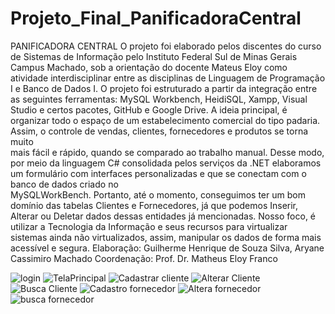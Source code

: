 # Projeto_Final_PanificadoraCentral
PANIFICADORA CENTRAL
O projeto foi elaborado pelos discentes do curso de Sistemas de Informação pelo Instituto
Federal Sul de Minas Gerais Campus Machado, sob a orientação do docente Mateus Eloy
como atividade interdisciplinar entre as disciplinas de Linguagem de Programação I e
Banco de Dados I.
O projeto foi estruturado a partir da integração entre as seguintes ferramentas: MySQL
Workbench, HeidiSQL, Xampp, Visual Studio e certos pacotes, GitHub e Google Drive.
A ideia principal, é organizar todo o espaço de um estabelecimento comercial do tipo
padaria. Assim, o controle de vendas, clientes, fornecedores e produtos se torna muito              
mais fácil e rápido, quando se comparado ao trabalho manual. Desse modo, por meio da
linguagem C# consolidada pelos serviços da .NET elaboramos um formulário com
interfaces personalizadas e que se conectam com o banco de dados criado no                                                                                            
MySQLWorkBench. Portanto, até o momento, conseguimos ter um bom domínio das
tabelas Clientes e Fornecedores, já que podemos Inserir, Alterar ou Deletar dados dessas
entidades já mencionadas.
Nosso foco, é utilizar a Tecnologia da Informação e seus recursos para virtualizar sistemas
ainda não virtualizados, assim, manipular os dados de forma mais acessível e segura.
Elaboração: Guilherme Henrique de Souza Silva, Aryane Cassimiro Machado
Coordenação: Prof. Dr. Matheus Eloy Franco


![login](https://user-images.githubusercontent.com/101257874/206276015-c8b33cac-d46a-41d5-8006-301062fcee73.PNG)
![TelaPrincipal](https://user-images.githubusercontent.com/101257874/206276087-824dbee3-2a34-4f51-ac72-3dd9fb9158b8.jpg)
![Cadastrar cliente](https://user-images.githubusercontent.com/101257874/206276162-e06caa78-dfbc-448f-a999-eb5270dccdef.jpg)
![Alterar Cliente](https://user-images.githubusercontent.com/101257874/206276190-59191032-425b-43a2-b597-401efaf931c2.jpg)
![Busca Cliente](https://user-images.githubusercontent.com/101257874/206276279-23e3a692-4460-4043-a82c-1285a51765d1.jpg)
![Cadastro fornecedor](https://user-images.githubusercontent.com/101257874/206276396-5656c394-2b22-4372-b3f7-396efbbd8338.jpg)
![Altera fornecedor](https://user-images.githubusercontent.com/101257874/206276667-cb24b993-fe85-4379-bef6-e9f684c6d859.jpg)
![busca fornecedor ](https://user-images.githubusercontent.com/101257874/206276698-1ed14dae-7f87-4953-88dc-6983aa203ac3.jpg)
